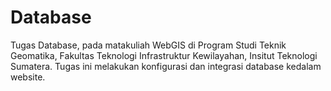 # Database

Tugas Database, pada matakuliah WebGIS di Program Studi Teknik Geomatika, Fakultas Teknologi Infrastruktur Kewilayahan, Insitut Teknologi Sumatera. Tugas ini melakukan konfigurasi dan integrasi database kedalam website. 
